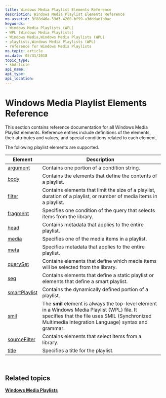 ```yaml
---
title: Windows Media Playlist Elements Reference
description: Windows Media Playlist Elements Reference
ms.assetid: 3f88d46a-59d3-4200-bf99-a3dddae1b0ac
keywords:
- Windows Media Playlists (WPL)
- WPL (Windows Media Playlists)
- Windows Media,Windows Media Playlists (WPL)
- playlists,Windows Media Playlists (WPL)
- reference for Windows Media Playlists
ms.topic: article
ms.date: 05/31/2018
topic_type: 
- kbArticle
api_name: 
api_type: 
api_location: 
---
```


# Windows Media Playlist Elements Reference

This section contains reference documentation for all Windows Media Playlist elements. Reference entries include definitions of the elements, their attributes and values, and special conditions related to each element.

The following playlist elements are supported.



| Element                                    | Description                                                                                                                                                                                          |
|--------------------------------------------|------------------------------------------------------------------------------------------------------------------------------------------------------------------------------------------------------|
| [argument](argument-element.md)           | Contains one portion of a condition string.                                                                                                                                                          |
| [body](body-element.md)                   | Contains the elements that define the contents of a playlist.                                                                                                                                        |
| [filter](filter-element.md)               | Contains elements that limit the size of a playlist, duration of a playlist, or number of media items in a playlist.                                                                                 |
| [fragment](fragment-element.md)           | Specifies one condition of the query that selects items from the library.                                                                                                                            |
| [head](head-element.md)                   | Contains metadata that applies to the entire playlist.                                                                                                                                               |
| [media](media-element.md)                 | Specifies one of the media items in a playlist.                                                                                                                                                      |
| [meta](meta-element.md)                   | Specifies metadata that applies to the entire playlist.                                                                                                                                              |
| [querySet](queryset-element.md)           | Contains elements that define which media items will be selected from the library.                                                                                                                   |
| [seq](seq-element.md)                     | Contains elements that define a static playlist or elements that define a smart playlist.                                                                                                            |
| [smartPlaylist](smartplaylist-element.md) | Contains the dynamically defined portion of a playlist.                                                                                                                                              |
| [smil](smil-element.md)                   | The **smil** element is always the top-level element in a Windows Media Playlist (WPL) file. It specifies that the file uses SMIL (Synchronized Multimedia Integration Language) syntax and grammar. |
| [sourceFilter](sourcefilter-element.md)   | Contains elements that select items from a library.                                                                                                                                                  |
| [title](title-element--wpl.md)            | Specifies a title for the playlist.                                                                                                                                                                  |



 

## Related topics

<dl> <dt>

[**Windows Media Playlists**](windows-media-playlists.md)
</dt> </dl>

 

 





